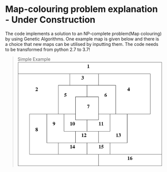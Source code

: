 # Map-colouring problem explanation - Under Construction
The code implements a solution to an NP-complete problem(Map colouring) by using Genetic Algorithms. One example map is given below and there is a choice that new maps can be utilised by inputting them. The code needs to be transformed from python 2.7 to 3.7!
>Simple Example
![](/imgs/Simple_Example.png?raw=true)

